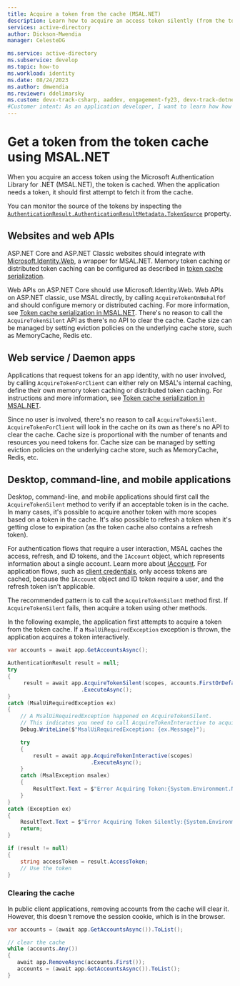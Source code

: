 ```yaml
---
title: Acquire a token from the cache (MSAL.NET) 
description: Learn how to acquire an access token silently (from the token cache) using the Microsoft Authentication Library for .NET (MSAL.NET).
services: active-directory
author: Dickson-Mwendia
manager: CelesteDG

ms.service: active-directory
ms.subservice: develop
ms.topic: how-to
ms.workload: identity
ms.date: 08/24/2023
ms.author: dmwendia
ms.reviewer: ddelimarsky
ms.custom: devx-track-csharp, aaddev, engagement-fy23, devx-track-dotnet
#Customer intent: As an application developer, I want to learn how how to use the AcquireTokenSilent method so I can acquire tokens from the cache.
---
```


# Get a token from the token cache using MSAL.NET

When you acquire an access token using the Microsoft Authentication Library for .NET (MSAL.NET), the token is cached. When the application needs a token, it should first attempt to fetch it from the cache.

You can monitor the source of the tokens by inspecting the [`AuthenticationResult.AuthenticationResultMetadata.TokenSource`](/dotnet/api/microsoft.identity.client.authenticationresultmetadata.tokensource?view=msal-dotnet-latest&preserve-view=true) property.

## Websites and web APIs

ASP.NET Core and ASP.NET Classic websites should integrate with [Microsoft.Identity.Web](../microsoft-identity-web/index.md), a wrapper for MSAL.NET. Memory token caching or distributed token caching can be configured as described in [token cache serialization](../how-to/token-cache-serialization.md?tabs=aspnetcore). 

Web APIs on ASP.NET Core should use Microsoft.Identity.Web. Web APIs on ASP.NET classic, use MSAL directly, by calling `AcquireTokenOnBehalfOf` and should configure memory or distributed caching. For more information, see [Token cache serialization in MSAL.NET](../how-to/token-cache-serialization.md?tabs=aspnet). There's no reason to call the `AcquireTokenSilent` API as there's no API to clear the cache. Cache size can be managed by setting eviction policies on the underlying cache store, such as MemoryCache, Redis etc.

## Web service / Daemon apps 

Applications that request tokens for an app identity, with no user involved, by calling `AcquireTokenForClient` can either rely on MSAL's internal caching, define their own memory token caching or distributed token caching. For instructions and more information, see [Token cache serialization in MSAL.NET](../how-to/token-cache-serialization.md?tabs=aspnet). 

Since no user is involved, there's no reason to call `AcquireTokenSilent`. `AcquireTokenForClient` will look in the cache on its own as there's no API to clear the cache. Cache size is proportional with the number of tenants and resources you need tokens for. Cache size can be managed by setting eviction policies on the underlying cache store, such as MemoryCache, Redis, etc.

## Desktop, command-line, and mobile applications

Desktop, command-line, and mobile applications should first call the `AcquireTokenSilent` method to verify if an acceptable token is in the cache. In many cases, it's possible to acquire another token with more scopes based on a token in the cache. It's also possible to refresh a token when it's getting close to expiration (as the token cache also contains a refresh token).

For authentication flows that require a user interaction, MSAL caches the access, refresh, and ID tokens, and the `IAccount` object, which represents information about a single account. Learn more about [IAccount](/dotnet/api/microsoft.identity.client.iaccount?view=msal-dotnet-latest&preserve-view=true). For application flows, such as [client credentials](/azure/active-directory/develop/msal-authentication-flows#client-credentials), only access tokens are cached, because the `IAccount` object and ID token require a user, and the refresh token isn't applicable.

The recommended pattern is to call the `AcquireTokenSilent` method first.  If `AcquireTokenSilent` fails, then acquire a token using other methods.

In the following example, the application first attempts to acquire a token from the token cache. If a `MsalUiRequiredException` exception is thrown, the application acquires a token interactively. 

```csharp
var accounts = await app.GetAccountsAsync();

AuthenticationResult result = null;
try
{
     result = await app.AcquireTokenSilent(scopes, accounts.FirstOrDefault())
                       .ExecuteAsync();
}
catch (MsalUiRequiredException ex)
{
    // A MsalUiRequiredException happened on AcquireTokenSilent.
    // This indicates you need to call AcquireTokenInteractive to acquire a token
    Debug.WriteLine($"MsalUiRequiredException: {ex.Message}");

    try
    {
        result = await app.AcquireTokenInteractive(scopes)
                          .ExecuteAsync();
    }
    catch (MsalException msalex)
    {
        ResultText.Text = $"Error Acquiring Token:{System.Environment.NewLine}{msalex}";
    }
}
catch (Exception ex)
{
    ResultText.Text = $"Error Acquiring Token Silently:{System.Environment.NewLine}{ex}";
    return;
}

if (result != null)
{
    string accessToken = result.AccessToken;
    // Use the token
}
```

### Clearing the cache

In public client applications, removing accounts from the cache will clear it. However, this doesn't remove the session cookie, which is in the browser.

```csharp
var accounts = (await app.GetAccountsAsync()).ToList();

// clear the cache
while (accounts.Any())
{
   await app.RemoveAsync(accounts.First());
   accounts = (await app.GetAccountsAsync()).ToList();
}
```
